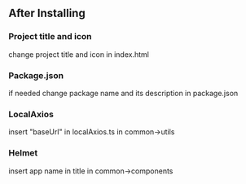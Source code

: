 ## After Installing

### Project title and icon

change project title and icon in index.html

### Package.json

if needed change package name and its description in package.json

### LocalAxios

insert "baseUrl" in localAxios.ts in common->utils

### Helmet

insert app name in title in common->components
